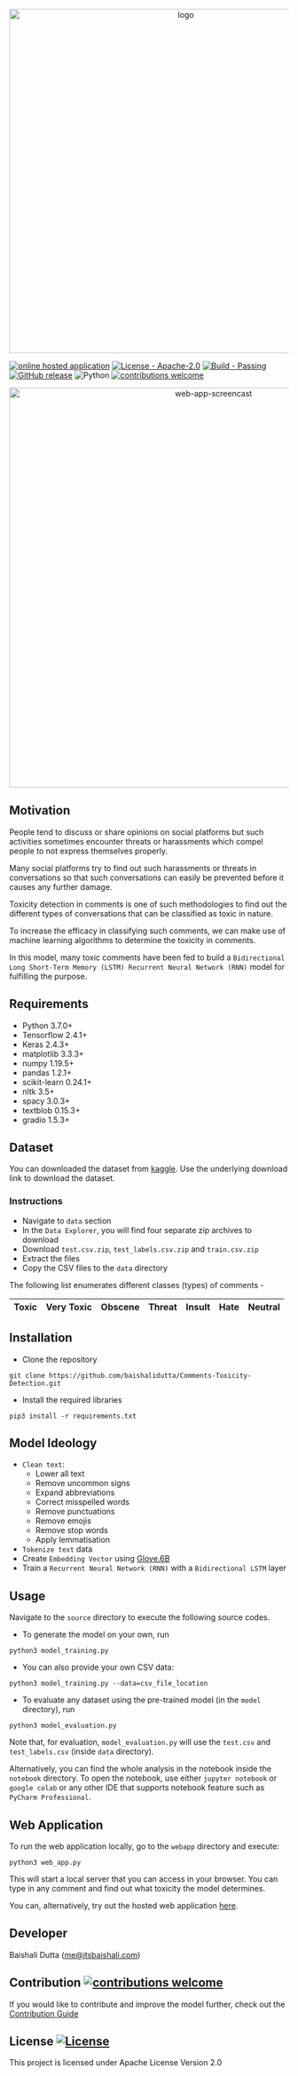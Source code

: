 <p align="center">
  <img width="621" alt="logo" src="https://user-images.githubusercontent.com/76659596/105877123-eb112280-5fff-11eb-9425-8432e693f92e.png">
</p>

[![online hosted application](https://img.shields.io/static/v1?label=Try-It-Out&message=Online-Hosted-Application&color=yellow&logo=godot-engine)](https://huggingface.co/spaces/Baishali/Comments-Toxicity-Detection)
[![License - Apache-2.0](https://img.shields.io/badge/License-Apache-blue)](#license)
[![Build - Passing](https://img.shields.io/badge/Build-Passing-brightgreen)](https://github.com/baishalidutta/Comments-Toxicity-Detection/runs/1485969918)
[![GitHub release](https://img.shields.io/github/release/baishalidutta/Comments-Toxicity-Detection?include_prereleases&sort=semver)](https://github.com/baishalidutta/Comments-Toxicity-Detection/releases/)
![Python](https://img.shields.io/badge/python-v3.7.0+-blue.svg)
[![contributions welcome](https://img.shields.io/badge/contributions-welcome-brightgreen.svg?style=flat)](https://github.com/baishalidutta/Pneumonia-Detection/issues)

<p align="center">
  <img width="721" alt="web-app-screencast" src="https://user-images.githubusercontent.com/76659596/108608735-37663d00-73c9-11eb-8e6e-304dd535f527.gif">
</p>

## Motivation

People tend to discuss or share opinions on social platforms but such activities sometimes encounter threats or harassments which compel people to not express themselves properly.

Many social platforms try to find out such harassments or threats in conversations so that such conversations can easily be prevented before it causes any further damage.

Toxicity detection in comments is one of such methodologies to find out the different types of conversations that can be classified as toxic in nature.

To increase the efficacy in classifying such comments, we can make use of machine learning algorithms to determine the toxicity in comments. 

In this model, many toxic comments have been fed to build a `Bidirectional Long Short-Term Memory (LSTM) Recurrent Neural Network (RNN)` model for fulfilling the purpose.

## Requirements

- Python 3.7.0+
- Tensorflow 2.4.1+
- Keras 2.4.3+
- matplotlib 3.3.3+
- numpy 1.19.5+
- pandas 1.2.1+
- scikit-learn 0.24.1+ 
- nltk 3.5+
- spacy 3.0.3+
- textblob 0.15.3+
- gradio 1.5.3+

## Dataset

You can downloaded the dataset from [kaggle](https://www.kaggle.com/c/jigsaw-toxic-comment-classification-challenge). Use the underlying download link to download the dataset.

### Instructions

* Navigate to `data` section
* In the `Data Explorer`, you will find four separate zip archives to download
* Download `test.csv.zip`, `test_labels.csv.zip` and `train.csv.zip`
* Extract the files
* Copy the CSV files to the `data` directory

The following list enumerates different classes (types) of comments -

| Toxic | Very Toxic | Obscene | Threat | Insult | Hate | Neutral |
|-------|------------|---------|--------|--------|------|---------|


## Installation

* Clone the repository 

`git clone https://github.com/baishalidutta/Comments-Toxicity-Detection.git`

* Install the required libraries

`pip3 install -r requirements.txt`

## Model Ideology

* `Clean text`: 
    * Lower all text
    * Remove uncommon signs
    * Expand abbreviations
    * Correct misspelled words
    * Remove punctuations
    * Remove emojis
    * Remove stop words
    * Apply lemmatisation
* `Tokenize text` data
* Create `Embedding Vector` using [Glove.6B](https://nlp.stanford.edu/projects/glove/)
* Train a `Recurrent Neural Network (RNN)` with a `Bidirectional LSTM` layer

## Usage

Navigate to the `source` directory to execute the following source codes.

* To generate the model on your own, run

`python3 model_training.py`

* You can also provide your own CSV data:

`python3 model_training.py --data=csv_file_location`

* To evaluate any dataset using the pre-trained model (in the `model` directory), run

`python3 model_evaluation.py`

Note that, for evaluation, `model_evaluation.py` will use the `test.csv` and `test_labels.csv` (inside `data` directory).

Alternatively, you can find the whole analysis in the notebook inside the `notebook` directory. To open the notebook, use either `jupyter notebook` or `google colab` or any other IDE that supports notebook feature such as `PyCharm Professional`.

## Web Application

To run the web application locally, go to the `webapp` directory and execute:

`python3 web_app.py`

This will start a local server that you can access in your browser. You can type in any comment and find out what toxicity the model determines.

You can, alternatively, try out the hosted web application [here](https://gradio.app/g/baishalidutta/Comments-Toxicity-Detection).

## Developer

Baishali Dutta (<a href='mailto:me@itsbaishali.com'>me@itsbaishali.com</a>)

## Contribution [![contributions welcome](https://img.shields.io/badge/contributions-welcome-brightgreen.svg?style=flat)](https://github.com/baishalidutta/Comments-Toxicity-Detection/issues)

If you would like to contribute and improve the model further, check out the [Contribution Guide](https://github.com/baishalidutta/Comments-Toxicity-Detection/blob/main/CONTRIBUTING.md)

## License [![License](http://img.shields.io/badge/license-Apache-blue.svg)](https://www.apache.org/licenses/LICENSE-2.0)

This project is licensed under Apache License Version 2.0
